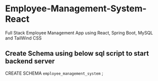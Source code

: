 # Employee-Management-System-React
Full Stack Employee Management App using React, Spring Boot, MySQL and TailWind CSS

## Create Schema using below sql script to start backend server
CREATE SCHEMA `employee_management_system` ;

